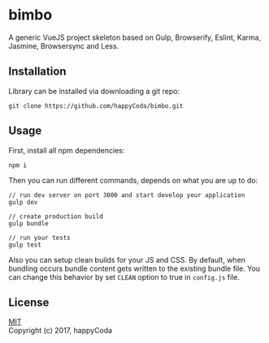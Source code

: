 # bimbo
A generic VueJS project skeleton based on Gulp, Browserify, Eslint, Karma, Jasmine, Browsersync and Less.

## Installation
Library can be installed via downloading a git repo:

```shell
git clone https://github.com/happyCoda/bimbo.git
```

## Usage
First, install all npm dependencies:

```
npm i
```

Then you can run different commands, depends on what you are up to do:

```
// run dev server on port 3000 and start develop your application
gulp dev

// create production build
gulp bundle

// run your tests
gulp test
```

Also you can setup clean builds for your JS and CSS. By default, when bundling occurs bundle content gets written to the existing bundle file. You can change this behavior by set `CLEAN` option to true in `config.js` file.

## License
[MIT](http://opensource.org/licenses/MIT)  
Copyright (c) 2017, happyCoda
